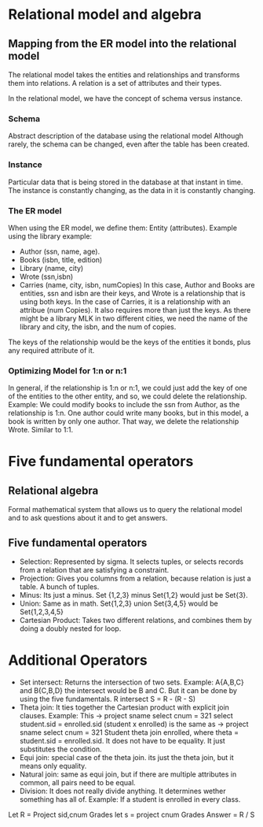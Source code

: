 # Relational model and algebra

## Mapping from the ER model into the relational model
The relational model takes the entities and relationships and transforms them into relations. 
A relation is a set of attributes and their types. 

In the relational model, we have the concept of schema versus instance. 
### Schema
Abstract description of the database using the relational model
Although rarely, the schema can be changed, even after the table has been created.

### Instance
Particular data that is being stored in the database at that instant in time. 
The instance is constantly changing, as the data in it is constantly changing. 

### The ER model
When using the ER model, we define them: Entity (attributes). 
Example using the library example: 
* Author (ssn, name, age).
* Books (isbn, title, edition)
* Library (name, city)
* Wrote (ssn,isbn)
* Carries (name, city, isbn, numCopies)
In this case, Author and Books are entities, ssn and isbn are their keys, and Wrote is a relationship that is using both keys. 
In the case of Carries, it is a relationship with an attribue (num Copies). 
It also requires more than just the keys. As there might be a library MLK in two different cities, we need the name of the library and city, the isbn, and the num of copies. 

The keys of the relationship would be the keys of the entities it bonds, plus any required attribute of it. 

### Optimizing Model for 1:n or n:1
In general, if the relationship is 1:n or n:1, we could just add the key of one of the entities to the other entity, and so, we could delete the relationship.
Example: 
We could modify books to include the ssn from Author, as the relationship is 1:n. One author could write many books, but in this model, a book is written by only one author. 
That way, we delete the relationship Wrote. 
Similar to 1:1. 


# Five fundamental operators

## Relational algebra

Formal mathematical system that allows us to query the relational model and to ask questions about it and to get answers. 

## Five fundamental operators
* Selection: Represented by sigma. It selects tuples, or selects records from a relation that are satisfying a constraint.
* Projection: Gives you columns from a relation, because relation is just a table. A bunch of tuples. 
* Minus: Its just a minus. Set {1,2,3} minus Set{1,2} would just be Set{3}. 
* Union: Same as in math. Set{1,2,3} union Set{3,4,5} would be Set{1,2,3,4,5}
* Cartesian Product: Takes two different relations, and combines them by doing a doubly nested for loop. 

# Additional Operators
* Set intersect: Returns the intersection of two sets. Example: 
A{A,B,C} and B{C,B,D} the intersect would be B and C. But it can be done by using the five fundamentals. 
R intersect S = R - (R - S)
* Theta join: It ties together the Cartesian product with explicit join clauses. 
Example: 
This -> project sname select cnum = 321 select student.sid = enrolled.sid (student x enrolled)
is the same as -> project sname select cnum = 321 Student theta join enrolled, where theta = student.sid = enrolled.sid. 
It does not have to be equality. It just substitutes the condition. 
* Equi join: special case of the theta join. its just the theta join, but it means only equality. 
* Natural join: same as equi join, but if there are multiple attributes in common, all pairs need to be equal. 
* Division: It does not really divide anything. It determines wether something has all of. 
Example: If a student is enrolled in every class. 
 
Let R = Project sid,cnum Grades
let s = project cnum Grades
Answer = R / S

